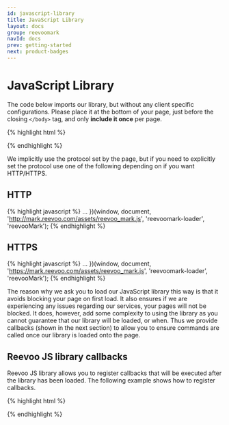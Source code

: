 ```yaml
---
id: javascript-library
title: JavaScript Library
layout: docs
group: reevoomark
navId: docs
prev: getting-started
next: product-badges
---
```


JavaScript Library
=============================

The code below imports our library, but without any client specific configurations. Please place it at the bottom of your page, just before the closing ```</body>``` tag, and only __include it once__ per page.

{% highlight html %}
<!-- protocol-relative URL -->
<script id="reevoomark-loader" type="text/javascript" charset="utf-8">
  (function(w,d,u,i,f,s,l) {
    s=d.createElement('script');s.type='text/javascript';s.src=u;
    l=d.getElementById(i);l.parentNode.insertBefore(s,l);w['ReevooMarkHandlerName']=f;
    w[f]=function(){(w[f].q=w[f].q||[]).push(arguments)}
  })(window, document, '//mark.reevoo.com/assets/reevoo_mark.js', 'reevoomark-loader', 'reevooMark');
</script>
{% endhighlight %}

We implicitly use the protocol set by the page, but if you need to explicitly set the protocol use one of the following depending on if you want HTTP/HTTPS.

HTTP
----

{% highlight javascript %}
  ...
  })(window, document, 'http://mark.reevoo.com/assets/reevoo_mark.js', 'reevoomark-loader', 'reevooMark');
{% endhighlight %}

HTTPS
-----

{% highlight javascript %}
  ...
  })(window, document, 'https://mark.reevoo.com/assets/reevoo_mark.js', 'reevoomark-loader', 'reevooMark');
{% endhighlight %}

The reason why we ask you to load our JavaScript library this way is that it avoids blocking your page on first load. It also ensures if we are experiencing any issues regarding our services, your pages will not be blocked. It does, however, add some complexity to using the library as you cannot guarantee that our library will be loaded, or when. Thus we provide callbacks (shown in the next section) to allow you to ensure commands are called once our library is loaded onto the page.

Reevoo JS library callbacks
----

Reevoo JS library allows you to register callbacks that will be executed after the library has been loaded. The following example shows how to register callbacks.

{% highlight html %}
<script type="text/javascript">
  if (typeof window.afterReevooMarkLoaded === 'undefined') { window.afterReevooMarkLoaded = []; }
  window.afterReevooMarkLoaded.push( function () { alert('Reevoo JS library loaded'); },
</script>
{% endhighlight %}

